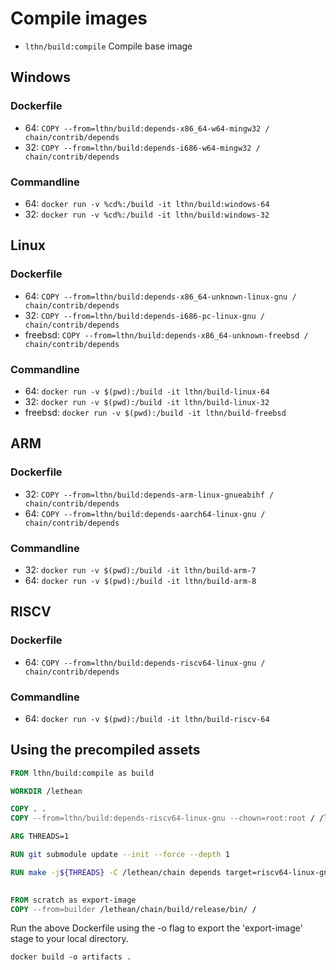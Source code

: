 # Compile images

- `lthn/build:compile` Compile base image

## Windows

### Dockerfile
- 64: `COPY --from=lthn/build:depends-x86_64-w64-mingw32 / chain/contrib/depends`
- 32: `COPY --from=lthn/build:depends-i686-w64-mingw32 / chain/contrib/depends` 

### Commandline
- 64: `docker run -v %cd%:/build -it lthn/build:windows-64`
- 32: `docker run -v %cd%:/build -it lthn/build:windows-32`

## Linux
 
### Dockerfile
- 64: `COPY --from=lthn/build:depends-x86_64-unknown-linux-gnu / chain/contrib/depends`
- 32: `COPY --from=lthn/build:depends-i686-pc-linux-gnu / chain/contrib/depends`
- freebsd: `COPY --from=lthn/build:depends-x86_64-unknown-freebsd / chain/contrib/depends`

### Commandline
- 64: `docker run -v $(pwd):/build -it lthn/build-linux-64`
- 32: `docker run -v $(pwd):/build -it lthn/build-linux-32`
- freebsd: `docker run -v $(pwd):/build -it lthn/build-freebsd`

## ARM

### Dockerfile
- 32: `COPY --from=lthn/build:depends-arm-linux-gnueabihf / chain/contrib/depends`
- 64: `COPY --from=lthn/build:depends-aarch64-linux-gnu / chain/contrib/depends`

### Commandline
- 32: `docker run -v $(pwd):/build -it lthn/build-arm-7`
- 64: `docker run -v $(pwd):/build -it lthn/build-arm-8`

## RISCV
### Dockerfile

- 64: `COPY --from=lthn/build:depends-riscv64-linux-gnu / chain/contrib/depends`

### Commandline
- 64: `docker run -v $(pwd):/build -it lthn/build-riscv-64`

## Using the precompiled assets

```dockerfile
FROM lthn/build:compile as build

WORKDIR /lethean

COPY . .
COPY --from=lthn/build:depends-riscv64-linux-gnu --chown=root:root / /lethean/chain/contrib/depends

ARG THREADS=1

RUN git submodule update --init --force --depth 1

RUN make -j${THREADS} -C /lethean/chain depends target=riscv64-linux-gnu
    

FROM scratch as export-image
COPY --from=builder /lethean/chain/build/release/bin/ /
```

Run the above Dockerfile using the -o flag to export the 'export-image' stage to your local directory.

`docker build -o artifacts .`


